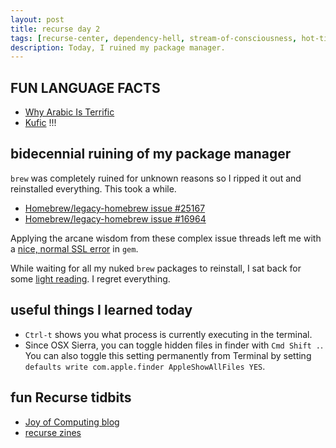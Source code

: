 ```yaml
---
layout: post
title: recurse day 2
tags: [recurse-center, dependency-hell, stream-of-consciousness, hot-tips]
description: Today, I ruined my package manager.
---
```


## FUN LANGUAGE FACTS

- [Why Arabic Is Terrific](https://idlewords.com/2011/08/why_arabic_is_terrific.htm)
- [Kufic](https://en.wikipedia.org/wiki/Kufic) !!!

## bidecennial ruining of my package manager

`brew` was completely ruined for unknown reasons so I ripped it out and reinstalled everything. This took a while.

- [Homebrew/legacy-homebrew issue #25167](https://github.com/Homebrew/legacy-homebrew/issues/25167)
- [Homebrew/legacy-homebrew issue #16964](https://github.com/Homebrew/legacy-homebrew/issues/16964)

Applying the arcane wisdom from these complex issue threads left me with a [nice, normal SSL error](https://github.com/rubygems/rubygems/issues/1736) in `gem`.

While waiting for all my nuked `brew` packages to reinstall, I sat back for some [light reading](https://www.usenix.org/system/files/1311_05-08_mickens.pdf). I regret everything.

## useful things I learned today

- `Ctrl-t` shows you what process is currently executing in the terminal.
- Since OSX Sierra, you can toggle hidden files in finder with `Cmd Shift .`. You can also toggle this setting permanently from Terminal by setting `defaults write com.apple.finder AppleShowAllFiles YES`.

## fun Recurse tidbits

- [Joy of Computing blog](joy.recurse.com)
- [recurse zines](https://aidanhb.github.io/rc-zine.github.io/)

